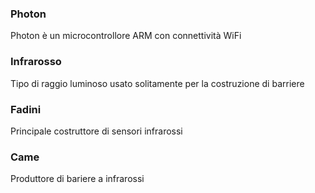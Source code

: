 ### **Photon**

Photon è un microcontrollore ARM con connettività WiFi
### **Infrarosso**

Tipo di raggio luminoso usato solitamente per la costruzione di barriere
### **Fadini**

Principale costruttore di sensori infrarossi
### **Came**

Produttore di bariere a infrarossi
